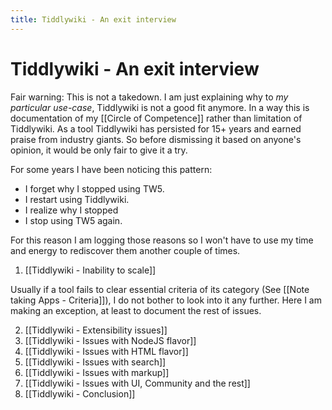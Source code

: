 ```yaml
---
title: Tiddlywiki - An exit interview
---
```


# Tiddlywiki - An exit interview

Fair warning: This is not a takedown. I am just explaining why to _my particular use-case_, Tiddlywiki is not a good fit anymore. In a way this is documentation of my [[Circle of Competence]] rather than limitation of Tiddlywiki. As a tool Tiddlywiki has persisted for 15+ years and earned praise from industry giants. So before dismissing it based on anyone's opinion, it would be only fair to give it a try.

For some years I have been noticing this pattern:

- I forget why I stopped using TW5.
- I restart using Tiddlywiki.
- I realize why I stopped
- I stop using TW5 again.

For this reason I am logging those reasons so I won't have to use my time and energy to rediscover them another couple of times.

1. [[Tiddlywiki - Inability to scale]]

Usually if a tool fails to clear essential criteria of its category (See [[Note taking Apps - Criteria]]), I do not bother to look into it any further. Here I am making an exception, at least to document the rest of issues.

2. [[Tiddlywiki - Extensibility issues]]
3. [[Tiddlywiki - Issues with NodeJS flavor]]
4. [[Tiddlywiki - Issues with HTML flavor]]
5. [[Tiddlywiki - Issues with search]]
6. [[Tiddlywiki - Issues with markup]]
7. [[Tiddlywiki - Issues with UI, Community and the rest]]
8. [[Tiddlywiki - Conclusion]]
